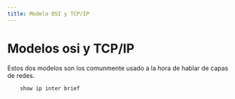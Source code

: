 ```yaml
---
title: Modelo OSI y TCP/IP
---
```


# Modelos osi y TCP/IP

Estos dos modelos son los comunmente usado a la hora de hablar de capas de redes.

```bash
    show ip inter brief
```